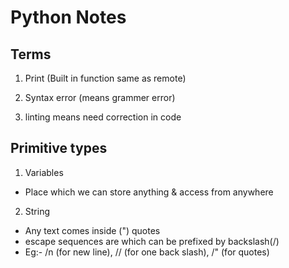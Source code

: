 # Python Notes
## Terms
1. Print (Built in function same as remote)

2. Syntax error (means grammer error)

3. linting means need correction in code

## Primitive types
1. Variables 
- Place which we can store anything & access from anywhere
2. String
- Any text comes inside (") quotes
- escape sequences are which can be prefixed by backslash(/)
- Eg:- /n (for new line), // (for one back slash), /" (for quotes)
